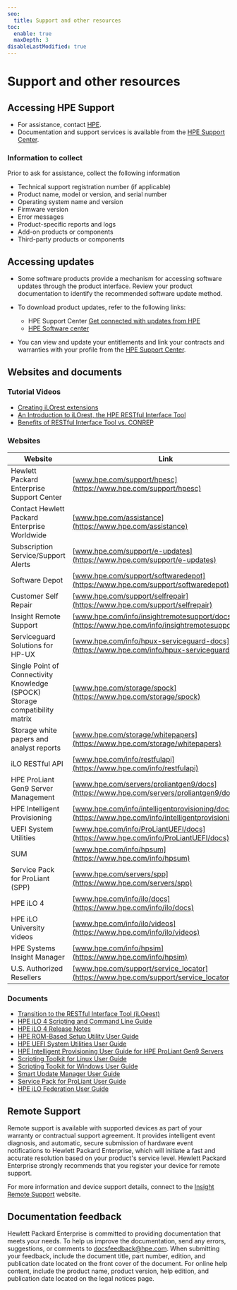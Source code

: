 ```yaml
---
seo:
  title: Support and other resources
toc:
  enable: true
  maxDepth: 3
disableLastModified: true
---
```


# Support and other resources

## Accessing HPE Support

- For assistance, contact
  <a href="https://www.hpe.com/assistance" target="_blank">HPE</a>.
- Documentation and support services is available from the
  <a href="https://www.hpe.com/support/hpesc"
  target="_blank">HPE Support Center</a>.

### Information to collect

Prior to ask for assistance, collect the following information

- Technical support registration number (if applicable)
- Product name, model or version, and serial number
- Operating system name and version
- Firmware version
- Error messages
- Product-specific reports and logs
- Add-on products or components
- Third-party products or components

## Accessing updates

- Some software products provide a mechanism for accessing software updates
  through the product interface. Review your product documentation to identify
  the recommended software update method.
- To download product updates, refer to the following links:

  - HPE Support Center
    <a href="https://www.hpe.com/support/e-updates"
    target="_blank">Get connected with updates from HPE</a>
  - <a href="https://myenterpriselicense.hpe.com/cwp-ui/software"
    target="_blank">HPE Software center</a>

- You can view and update your entitlements and link your contracts
  and warranties with your profile from the
  <a href="https://www.hpe.com/support/AccessToSupportMaterials"
  target="_blank">HPE Support Center</a>.

## Websites and documents

### Tutorial Videos

- <a href="https://www.youtube.com/watch?v=CGl8DsYTdQo"
  target="_blank">Creating iLOrest extensions</a>
- <a href="https://www.youtube.com/watch?v=xfEN95pNNfY"
  target="_blank">An Introduction to iLOrest, the HPE RESTful Interface Tool</a>
- <a href="https://www.youtube.com/watch?v=WPz2FP8bXYU"
  target="_blank">Benefits of RESTful Interface Tool vs. CONREP</a>

### Websites

| Website                                                                      | Link                                                                                                   |
|------------------------------------------------------------------------------|--------------------------------------------------------------------------------------------------------|
| Hewlett Packard Enterprise Support Center                                    | [www.hpe.com/support/hpesc](https://www.hpe.com/support/hpesc)                                         |
| Contact Hewlett Packard Enterprise Worldwide                                 | [www.hpe.com/assistance](https://www.hpe.com/assistance)                                               |
| Subscription Service/Support Alerts                                          | [www.hpe.com/support/e-updates](https://www.hpe.com/support/e-updates)                                 |
| Software Depot                                                               | [www.hpe.com/support/softwaredepot](https://www.hpe.com/support/softwaredepot)                         |
| Customer Self Repair                                                         | [www.hpe.com/support/selfrepair](https://www.hpe.com/support/selfrepair)                               |
| Insight Remote Support                                                       | [www.hpe.com/info/insightremotesupport/docs](https://www.hpe.com/info/insightremotesupport/docs)       |
| Serviceguard Solutions for HP-UX                                             | [www.hpe.com/info/hpux-serviceguard-docs](https://www.hpe.com/info/hpux-serviceguard-docs)             |
| Single Point of Connectivity Knowledge (SPOCK) Storage compatibility matrix	 | [www.hpe.com/storage/spock](https://www.hpe.com/storage/spock)                                         |
| Storage white papers and analyst reports                                     | [www.hpe.com/storage/whitepapers](https://www.hpe.com/storage/whitepapers)                             |
| iLO RESTful API                                                              | [www.hpe.com/info/restfulapi](https://www.hpe.com/info/restfulapi)                                     |
| HPE ProLiant Gen9 Server Management                                          | [www.hpe.com/servers/proliantgen9/docs](https://www.hpe.com/servers/proliantgen9/docs)                 |
| HPE Intelligent Provisioning                                                 | [www.hpe.com/info/intelligentprovisioning/docs](https://www.hpe.com/info/intelligentprovisioning/docs) |
| UEFI System Utilities                                                        | [www.hpe.com/info/ProLiantUEFI/docs](https://www.hpe.com/info/ProLiantUEFI/docs)                       |
| SUM                                                                          | [www.hpe.com/info/hpsum](https://www.hpe.com/info/hpsum)                                               |
| Service Pack for ProLiant (SPP)                                              | [www.hpe.com/servers/spp](https://www.hpe.com/servers/spp)                                             |
| HPE iLO 4                                                                    | [www.hpe.com/info/ilo/docs](https://www.hpe.com/info/ilo/docs)                                         |
| HPE iLO University videos                                                    | [www.hpe.com/info/ilo/videos](https://www.hpe.com/info/ilo/videos)                                     |
| HPE Systems Insight Manager                                                  | [www.hpe.com/info/hpsim](https://www.hpe.com/info/hpsim)                                               |
| U.S. Authorized Resellers                                                    | [www.hpe.com/support/service_locator](https://www.hpe.com/support/service_locator)                     |

### Documents

- [Transition to the RESTful Interface Tool (iLOeest)](https://support.hpe.com/hpsc/doc/public/display?docId=a00061427en_us)
- [HPE iLO 4 Scripting and Command Line Guide](https://h20564.www2.hpe.com/hpsc/doc/public/display?docId=c03334058)
- [HPE iLO 4 Release Notes](https://h20565.www2.hpe.com/hpsc/doc/public/display?docId=emr_na-c03334036&lang=en-us&cc=us)
- [HPE ROM-Based Setup Utility User Guide](https://h20564.www2.hpe.com/hpsc/doc/public/display?docId=c00191707)
- [HPE UEFI System Utilities User Guide](https://support.hpe.com/hpesc/public/docDisplay?docId=a00016407en_us)
- [HPE Intelligent Provisioning User Guide for HPE ProLiant Gen9 Servers](https://support.hpe.com/hpesc/public/docDisplay?docId=c04419967)
- [Scripting Toolkit for Linux User Guide](https://support.hpe.com/hpesc/public/docDisplay?docLocale=en_US&docId=emr_na-a00047893en_us)
- [Scripting Toolkit for Windows User Guide](https://support.hpe.com/hpesc/public/docDisplay?docId=a00017070en_us)
- [Smart Update Manager User Guide](https://h20564.www2.hpe.com/hpsc/doc/public/display?docId=c05059565)
- [Service Pack for ProLiant User Guide](https://h20564.www2.hpe.com/hpsc/doc/public/display?docId=c03190790)
- [HPE iLO Federation User Guide](https://h20564.www2.hpe.com/hpsc/doc/public/display?docId=c04149067)

<!-- Self Repair seems to be deprecated Need to investigate and adapt.

## Customer self-repair

**Hewlett Packard Enterprise customer self repair** (CSR) programs allow you to
repair your product. If a CSR part needs to be replaced, it will be shipped
directly to you so that you can install it at your convenience.
Some parts do not qualify for CSR. Your Hewlett Packard Enterprise
authorized service provider will determine whether a repair
can be accomplished by CSR.

For more information about CSR, contact your local service provider
or go to the CSR website.

[www.hpe.com/support/selfrepair](https://www.hpe.com/support/selfrepair)

-->

## Remote Support

Remote support is available with supported devices as part of your
warranty or contractual support agreement. It provides intelligent
event diagnosis, and automatic, secure submission of hardware event
notifications to Hewlett Packard Enterprise, which will initiate a
fast and accurate resolution based on your product's service level.
Hewlett Packard Enterprise strongly recommends that you register your
device for remote support.

For more information and device support details, connect to the
<a href="https://www.hpe.com/info/insightremotesupport/docs"
target="_blank">Insight Remote Support</a> website.

## Documentation feedback

Hewlett Packard Enterprise is committed to providing documentation
that meets your needs. To help us improve the documentation, send any errors,
suggestions, or comments to
<a href="mailto:docsfeedback@hpe.com"
target="_blank">docsfeedback@hpe.com</a>.
When submitting your feedback, include the document title, part number,
edition, and publication date located on the front cover of the document.
For online help content, include the product name, product version,
help edition, and publication date located on the legal notices page.
